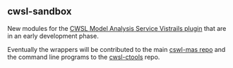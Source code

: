 ## cwsl-sandbox

New modules for the [CWSL Model Analysis Service Vistrails plugin](https://github.com/CWSL/cwsl-mas/wiki) 
that are in an early development phase.

Eventually the wrappers will be contributed to the main [cswl-mas repo](https://github.com/CWSL/cwsl-mas/)
and the command line programs to the [cwsl-ctools](https://github.com/CWSL/cwsl-ctools/) repo.
